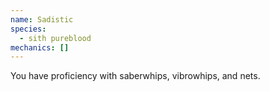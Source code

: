 ```yaml
---
name: Sadistic
species:
  - sith pureblood
mechanics: []
---
```

You have proficiency with saberwhips, vibrowhips, and nets.
